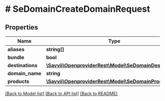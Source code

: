 # # SeDomainCreateDomainRequest

## Properties

Name | Type | Description | Notes
------------ | ------------- | ------------- | -------------
**aliases** | **string[]** |  | [optional]
**bundle** | **bool** |  | [optional]
**destinations** | [**\Savvii\OpenproviderRest\Model\SeDomainDestination[]**](SeDomainDestination.md) |  | [optional]
**domain_name** | **string** |  | [optional]
**products** | [**\Savvii\OpenproviderRest\Model\SeDomainProducts**](SeDomainProducts.md) |  | [optional]

[[Back to Model list]](../../README.md#models) [[Back to API list]](../../README.md#endpoints) [[Back to README]](../../README.md)
